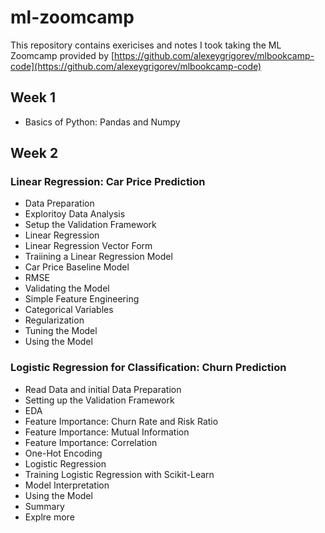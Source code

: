 # ml-zoomcamp

This repository contains exericises and notes I took taking the ML Zoomcamp provided by [https://github.com/alexeygrigorev/mlbookcamp-code](https://github.com/alexeygrigorev/mlbookcamp-code)

## Week 1

* Basics of Python: Pandas and Numpy

## Week 2

### Linear Regression: Car Price Prediction
* Data Preparation
* Exploritoy Data Analysis
* Setup the Validation Framework
* Linear Regression
* Linear Regression Vector Form
* Traiining a Linear Regression Model
* Car Price Baseline Model
* RMSE
* Validating the Model
* Simple Feature Engineering
* Categorical Variables
* Regularization
* Tuning the Model
* Using the Model

### Logistic Regression for Classification: Churn Prediction
* Read Data and initial Data Preparation
* Setting up the Validation Framework
* EDA
* Feature Importance: Churn Rate and Risk Ratio
* Feature Importance: Mutual Information
* Feature Importance: Correlation
* One-Hot Encoding
* Logistic Regression
* Training Logistic Regression with Scikit-Learn
* Model Interpretation
* Using the Model
* Summary
* Explre more
